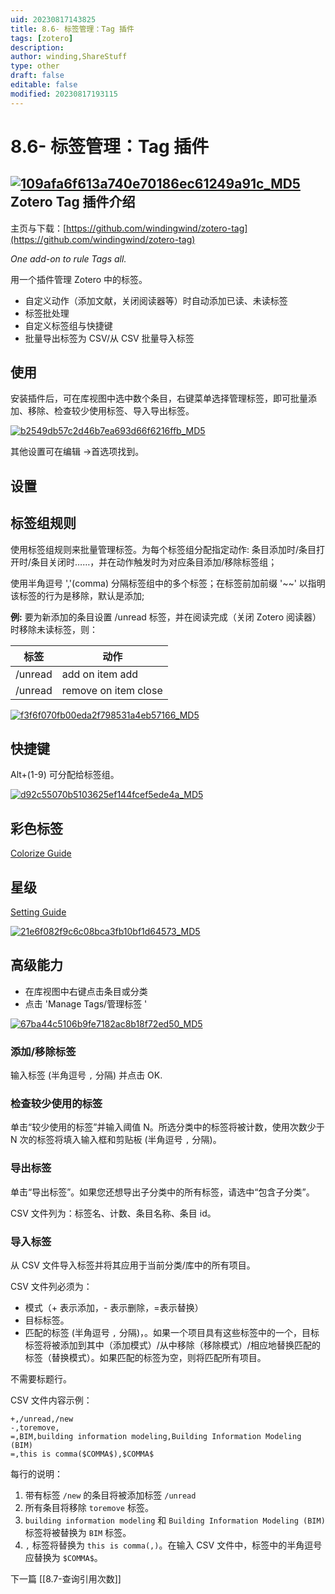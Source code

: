 ```yaml
---
uid: 20230817143825
title: 8.6- 标签管理：Tag 插件
tags: [zotero]
description: 
author: winding,ShareStuff
type: other
draft: false
editable: false
modified: 20230817193115
---
```


# 8.6- 标签管理：Tag 插件

## [![109afa6f613a740e70186ec61249a91c_MD5](https://cdn.pkmer.cn/images/202308171546720.png!pkmer)](https://github.com/windingwind/zotero-tag/blob/master/addon/chrome/skin/default/zoterotag/favicon.png)Zotero Tag 插件介绍

主页与下载：[https://github.com/windingwind/zotero-tag](https://github.com/windingwind/zotero-tag)

_One add-on to rule Tags all._

用一个插件管理 Zotero 中的标签。

- 自定义动作（添加文献，关闭阅读器等）时自动添加已读、未读标签
- 标签批处理
- 自定义标签组与快捷键
- 批量导出标签为 CSV/从 CSV 批量导入标签

## 使用

安装插件后，可在库视图中选中数个条目，右键菜单选择管理标签，即可批量添加、移除、检查较少使用标签、导入导出标签。

[![b2549db57c2d46b7ea693d66f6216ffb_MD5](https://cdn.pkmer.cn/images/202308171546721.png!pkmer)](https://github.com/windingwind/zotero-tag/blob/master/imgs/readme-settings-rightclickmenu.png)

其他设置可在编辑 ->首选项找到。

## 设置

## 标签组规则

使用标签组规则来批量管理标签。为每个标签组分配指定动作: 条目添加时/条目打开时/条目关闭时……，并在动作触发时为对应条目添加/移除标签组；

使用半角逗号 ','(comma) 分隔标签组中的多个标签；在标签前加前缀 '~~' 以指明该标签的行为是移除，默认是添加;

**例:** 要为新添加的条目设置 /unread 标签，并在阅读完成（关闭 Zotero 阅读器）时移除未读标签，则：

| **标签** | **动作**             |
| -------- | -------------------- |
| /unread  | add on item add      |
| /unread  | remove on item close |

[![f3f6f070fb00eda2f798531a4eb57166_MD5](https://cdn.pkmer.cn/images/202308171546722.png!pkmer)](https://github.com/windingwind/zotero-tag/blob/master/imgs/readme-settings-rule.png)

## 快捷键

Alt+(1-9) 可分配给标签组。

[![d92c55070b5103625ef144fcef5ede4a_MD5](https://cdn.pkmer.cn/images/202308171546723.png!pkmer)](https://github.com/windingwind/zotero-tag/blob/master/imgs/readme-settings-shortcuts.png)

## 彩色标签

[Colorize Guide](https://github.com/windingwind/zotero-tag/blob/master/docs/tag-color.md)

## 星级

[Setting Guide](https://github.com/windingwind/zotero-tag/blob/master/docs/item-star.md)

[![21e6f082f9c6c08bca3fb10bf1d64573_MD5](https://cdn.pkmer.cn/images/202308171546724.png!pkmer)](https://user-images.githubusercontent.com/33902321/159643528-9eb77420-9c93-4244-b6e5-f9720af7698e.png)

## 高级能力

- 在库视图中右键点击条目或分类
- 点击 'Manage Tags/管理标签 '

[![67ba44c5106b9fe7182ac8b18f72ed50_MD5](https://cdn.pkmer.cn/images/202308171546725.png!pkmer)](https://github.com/windingwind/zotero-tag/blob/master/imgs/readme-manage-tags.png)

### 添加/移除标签

输入标签 (半角逗号 `,` 分隔) 并点击 OK.

### 检查较少使用的标签

单击“较少使用的标签”并输入阈值 N。所选分类中的标签将被计数，使用次数少于 N 次的标签将填入输入框和剪贴板 (半角逗号 `,` 分隔)。

### 导出标签

单击“导出标签”。如果您还想导出子分类中的所有标签，请选中“包含子分类”。

CSV 文件列为：标签名、计数、条目名称、条目 id。

### 导入标签

从 CSV 文件导入标签并将其应用于当前分类/库中的所有项目。

CSV 文件列必须为：

- 模式（+ 表示添加，- 表示删除，=表示替换）
- 目标标签。
- 匹配的标签 (半角逗号 `,` 分隔)，。如果一个项目具有这些标签中的一个，目标标签将被添加到其中（添加模式）/从中移除（移除模式）/相应地替换匹配的标签（替换模式）。如果匹配的标签为空，则将匹配所有项目。

不需要标题行。

CSV 文件内容示例：

```
+,/unread,/new
-,toremove,
=,BIM,building information modeling,Building Information Modeling (BIM)
=,this is comma($COMMA$),$COMMA$

```

每行的说明：

1. 带有标签 `/new` 的条目将被添加标签 `/unread`
2. 所有条目将移除 `toremove` 标签。
3. `building information modeling` 和 `Building Information Modeling (BIM)` 标签将被替换为 `BIM` 标签。
4. `,` 标签将替换为 `this is comma(,)`。在输入 CSV 文件中，标签中的半角逗号应替换为 `$COMMA$`。

下一篇 [[8.7-查询引用次数]]